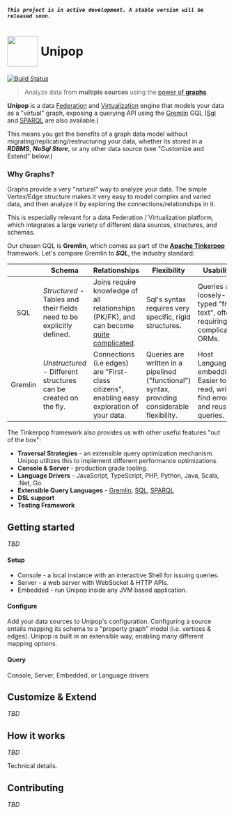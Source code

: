 _**`This project is in active development. A stable version will be released soon.`**_

# <img src="https://raw.githubusercontent.com/rmagen/unipop/master/docs/images/unipop-logo.png" width=70 style="vertical-align:middle;"> <span style="vertical-align:middle;">Unipop</span>
[![Build Status](https://travis-ci.org/unipop-graph/unipop.svg?branch=master)](https://travis-ci.org/unipop-graph/unipop)

> Analyze data from **multiple sources** using the [power of
**graphs**](https://academy.datastax.com/resources/getting-started-graph-databases).

**Unipop** is a data [Federation](https://en.wikipedia.org/wiki/Federated_database_system)
and [Virtualization](https://en.wikipedia.org/wiki/Data_virtualization)
engine that models your data as a "virtual" graph,
exposing a querying API using the [Gremlin](http://tinkerpop.apache.org/gremlin.html) GQL
([Sql](https://github.com/twilmes/sql-gremlin)
and [SPARQL](https://github.com/dkuppitz/sparql-gremlin) are also available.)

This means you get the benefits of a graph data model without migrating/replicating/restructuring
your data, whether its stored in a ***RDBMS***, **_NoSql Store_**,
or any other data source (see "Customize and Extend" below.)


### Why Graphs?

Graphs provide a very "natural" way to analyze your data.
The simple Vertex/Edge structure makes it very easy to model complex and varied data,
and then analyze it by exploring the connections/relationships in it.

This is especially relevant for a data Federation / Virtualization platform,
which integrates a large variety of different data sources, structures, and schemas.


Our chosen GQL is **Gremlin**, which comes as part of the
[**Apache Tinkerpop**](http://tinkerpop.incubator.apache.org/) framework.
Let's compare Gremlin to _**SQL**_, the industry standard:

|           | Schema   | Relationships   | Flexibility   | Usability   |
|:---------:|----------|-----------------|---------------|-------------|
| SQL       | _Structured_ - Tables and their fields need to be explicitly defined. | Joins require knowledge of all relationships (PK/FK), and can become [quite complicated](http://sql2gremlin.com/#_recommendation). | Sql's syntax requires very specific, rigid structures. | Queries are loosely-typed "free text", often requiring complicated ORMs. |
| Gremlin   | _Unstructured_ - Different structures can be created on the fly. | Connections (i.e edges) are "First-class citizens", enabling easy exploration of your data. | Queries are written in a pipelined ("functional") syntax, providing considerable flexibility. | Host Language embedding. Easier to read, write, find errors, and reuse queries. |


The Tinkerpop framework also provides us with other useful features "out of the box":
- **Traversal Strategies** - an extensible query optimization mechanism.
Unipop utilizes this to implement different performance optimizations.
- **Console & Server** - production grade tooling.
- **Language Drivers** - JavaScript, TypeScript, PHP, Python, Java, Scala, .Net, Go.
- **Extensible Query Languages** - [Gremlin](http://tinkerpop.apache.org/gremlin.html),
[SQL](https://github.com/twilmes/sql-gremlin), [SPARQL](https://github.com/dkuppitz/sparql-gremlin)
- **DSL support**
- **Testing Framework**


## Getting started
*TBD*

#### Setup
- Console - a local instance with an interactive Shell for issuing queries.
- Server - a web server with WebSocket & HTTP APIs.
- Embedded - run Unipop inside any JVM based application.

#### Configure
Add your data sources to Unipop's configuration. Configuring a source entails mapping its schema to a "property
graph" model (i.e. vertices & edges).
Unipop is built in an extensible way, enabling many different mapping options.

#### Query
Console, Server, Embedded, or Language drivers

## Customize & Extend
*TBD*

## How it works
*TBD*

Technical details.

## Contributing
*TBD*
